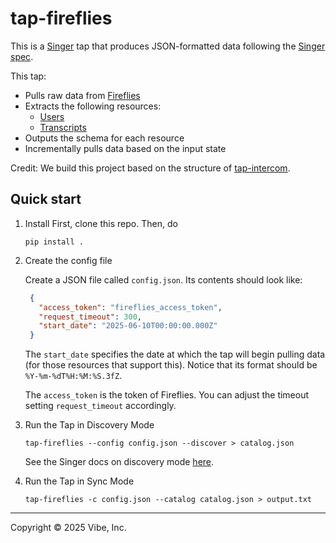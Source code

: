 # tap-fireflies

This is a [Singer](https://singer.io) tap that produces JSON-formatted data
following the [Singer
spec](https://github.com/singer-io/getting-started/blob/master/SPEC.md).

This tap:

- Pulls raw data from [Fireflies](https://docs.fireflies.ai/examples/overview)
- Extracts the following resources:
  - [Users](https://docs.fireflies.ai/graphql-api/query/users)
  - [Transcripts](https://docs.fireflies.ai/graphql-api/query/transcripts)
- Outputs the schema for each resource
- Incrementally pulls data based on the input state

Credit: We build this project based on the structure of [tap-intercom](https://github.com/singer-io/tap-intercom).

## Quick start

1. Install
   First, clone this repo. Then, do 
   ```
   pip install .
   ```
2. Create the config file

   Create a JSON file called `config.json`. Its contents should look like:
   ```json
    {
      "access_token": "fireflies_access_token",
      "request_timeout": 300,
      "start_date": "2025-06-10T00:00:00.000Z"
    }
    ```

   The `start_date` specifies the date at which the tap will begin pulling data
   (for those resources that support this). Notice that its format should be `%Y-%m-%dT%H:%M:%S.3fZ`.

   The `access_token` is the token of Fireflies. You can adjust the timeout setting `request_timeout` accordingly.

4. Run the Tap in Discovery Mode
    ```
    tap-fireflies --config config.json --discover > catalog.json 
    ```

   See the Singer docs on discovery mode
   [here](https://github.com/singer-io/getting-started/blob/master/docs/DISCOVERY_MODE.md#discovery-mode).

5. Run the Tap in Sync Mode
    ```
    tap-fireflies -c config.json --catalog catalog.json > output.txt

---

Copyright &copy; 2025 Vibe, Inc.
